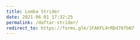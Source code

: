 ```yaml
---
title: Lomba Strider
date: 2021-06-01 17:32:25
permalink: /daftar-strider/
redirect_to: https://forms.gle/1FAKFL4rRDd78fbN7
---
```

